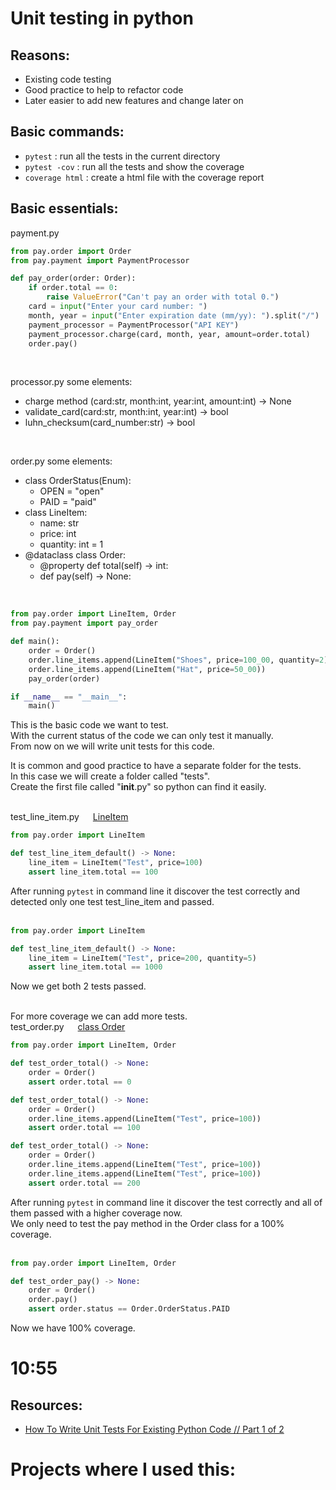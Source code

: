 # Unit testing in python

## Reasons:
- Existing code testing
- Good practice to help to refactor code
- Later easier to add new features and change later on

## Basic commands:
- ```pytest``` : run all the tests in the current directory
- ```pytest -cov``` : run all the tests and show the coverage
- ``` coverage html ``` : create a html file with the coverage report


## Basic essentials:

payment.py
```Python
from pay.order import Order
from pay.payment import PaymentProcessor

def pay_order(order: Order):
    if order.total == 0:
        raise ValueError("Can't pay an order with total 0.")
    card = input("Enter your card number: ")
    month, year = input("Enter expiration date (mm/yy): ").split("/")
    payment_processor = PaymentProcessor("API KEY")
    payment_processor.charge(card, month, year, amount=order.total)
    order.pay()
```

</br>

processor.py some elements:
- charge method (card:str, month:int, year:int, amount:int) -> None
- validate_card(card:str, month:int, year:int) -> bool
- luhn_checksum(card_number:str) -> bool


</br>

order.py some elements:
- class OrderStatus(Enum):
  - OPEN = "open"
  - PAID = "paid"
- class LineItem: <a id="LineItem"></a>
  - name: str
  - price: int
  - quantity: int = 1
- @dataclass class Order: <a id="Order"></a>
  - @property def total(self) -> int:
  - def pay(self) -> None:

</br>

```Python
from pay.order import LineItem, Order
from pay.payment import pay_order

def main():
    order = Order()
    order.line_items.append(LineItem("Shoes", price=100_00, quantity=2))
    order.line_items.append(LineItem("Hat", price=50_00))
    pay_order(order)

if __name__ == "__main__":
    main()

```
This is the basic code we want to test. <br/>
With the current status of the code we can only test it manually. <br/>
From now on we will write unit tests for this code. <br/>

It is common and good practice to have a separate folder for the tests. <br/>
In this case we will create a folder called "tests". <br/>
Create the first file called "__init__.py" so python can find it easily. <br/>
</br>

test_line_item.py &emsp; [LineItem](#LineItem)
```Python
from pay.order import LineItem

def test_line_item_default() -> None:
    line_item = LineItem("Test", price=100)
    assert line_item.total == 100
```
After running ``` pytest ``` in command line it discover the test correctly and detected only one test test_line_item and passed. <br/>
<br/>

```Python
from pay.order import LineItem

def test_line_item_default() -> None:
    line_item = LineItem("Test", price=200, quantity=5)
    assert line_item.total == 1000
```
Now we get both 2 tests passed. <br/>
<br/>

For more coverage we can add more tests. <br/>
test_order.py &emsp; [class Order](#Order) </br>
```Python
from pay.order import LineItem, Order

def test_order_total() -> None:
    order = Order()
    assert order.total == 0

def test_order_total() -> None:
    order = Order()
    order.line_items.append(LineItem("Test", price=100))
    assert order.total == 100

def test_order_total() -> None:
    order = Order()
    order.line_items.append(LineItem("Test", price=100))
    order.line_items.append(LineItem("Test", price=100))
    assert order.total == 200
```
After running ``` pytest ``` in command line it discover the test correctly and all of them passed with a higher coverage now. <br/>
We only need to test the pay method in the Order class for a 100% coverage. <br/>
<br/>

```Python
from pay.order import LineItem, Order

def test_order_pay() -> None:
    order = Order()
    order.pay()
    assert order.status == Order.OrderStatus.PAID
```
Now we have 100% coverage. <br/>


# 10:55

## Resources:
- [How To Write Unit Tests For Existing Python Code // Part 1 of 2](https://www.youtube.com/watch?v=ULxMQ57engo)



# Projects where I used this:
